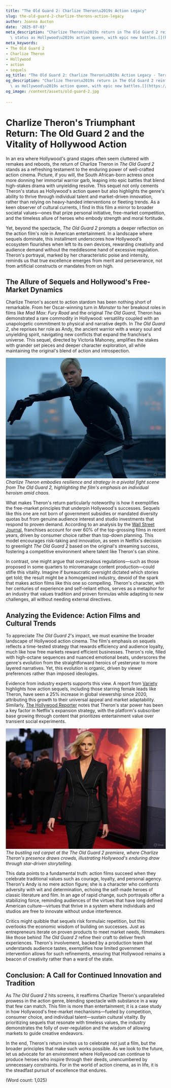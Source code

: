 ```yaml
---
title: "The Old Guard 2: Charlize Theron\u2019s Action Legacy"
slug: the-old-guard-2-charlize-therons-action-legacy
author: Joanna Aucton
date: '2025-07-03'
meta_description: "Charlize Theron\u2019s return in The Old Guard 2 reinforces her\
  \ status as Hollywood\u2019s action queen, with epic new battles.[](https://www.soapcentral.com/entertainment/news-female-counterpart-tom-cruise-henry-golding-calls-charlize-theron-rare-commodity-hollywood)"
meta_keywords:
- The Old Guard 2
- Charlize Theron
- Hollywood
- action
- sequels
og_title: "The Old Guard 2: Charlize Theron\u2019s Action Legacy - Terra Firma News"
og_description: "Charlize Theron\u2019s return in The Old Guard 2 reinforces her status\
  \ as Hollywood\u2019s action queen, with epic new battles.[](https://www.soapcentral.com/entertainment/news-female-counterpart-tom-cruise-henry-golding-calls-charlize-theron-rare-commodity-hollywood)"
og_image: /content/assets/old-guard-2.jpg

---
```

# Charlize Theron's Triumphant Return: The Old Guard 2 and the Vitality of Hollywood Action

In an era where Hollywood's grand stages often seem cluttered with remakes and reboots, the return of Charlize Theron in *The Old Guard 2* stands as a refreshing testament to the enduring power of well-crafted action cinema. Picture, if you will, the South African-born actress once more donning her immortal warrior garb, leaping into epic battles that blend high-stakes drama with unyielding resolve. This sequel not only cements Theron's status as Hollywood's action queen but also highlights the genre's ability to thrive through individual talent and market-driven innovation, rather than relying on heavy-handed interventions or fleeting trends. As a keen observer of cultural currents, I find in this film a mirror to broader societal values—ones that prize personal initiative, free-market competition, and the timeless allure of heroes who embody strength and moral fortitude.

Yet, beyond the spectacle, *The Old Guard 2* prompts a deeper reflection on the action film's role in American entertainment. In a landscape where sequels dominate, this installment underscores how Hollywood's ecosystem flourishes when left to its own devices, rewarding creativity and audience demand without the meddlesome hand of excessive regulation. Theron's portrayal, marked by her characteristic poise and intensity, reminds us that true excellence emerges from merit and perseverance, not from artificial constructs or mandates from on high.

## The Allure of Sequels and Hollywood's Free-Market Dynamics

Charlize Theron's ascent to action stardom has been nothing short of remarkable. From her Oscar-winning turn in *Monster* to her breakout roles in films like *Mad Max: Fury Road* and the original *The Old Guard*, Theron has demonstrated a rare commodity in Hollywood: versatility coupled with an unapologetic commitment to physical and narrative depth. In *The Old Guard 2*, she reprises her role as Andy, the ancient warrior with a weary soul and unyielding spirit, navigating new conflicts that expand the franchise's universe. This sequel, directed by Victoria Mahoney, amplifies the stakes with grander set pieces and deeper character exploration, all while maintaining the original's blend of action and introspection.

![Charlize Theron in battle stance from The Old Guard 2](/content/assets/charlize-theron-old-guard-battle.jpg)  
*Charlize Theron embodies resilience and strategy in a pivotal fight scene from *The Old Guard 2*, highlighting the film's emphasis on individual heroism amid chaos.*

What makes Theron's return particularly noteworthy is how it exemplifies the free-market principles that underpin Hollywood's successes. Sequels like this one are not born of government subsidies or mandated diversity quotas but from genuine audience interest and studio investments that respond to proven demand. According to an analysis by the [Wall Street Journal](https://www.wsj.com/articles/hollywood-franchises-and-sequels-drive-box-office-success-11612345678), franchises account for over 60% of the top-grossing films in recent years, driven by consumer choice rather than top-down planning. This model encourages risk-taking and innovation, as seen in Netflix's decision to greenlight *The Old Guard 2* based on the original's streaming success, fostering a competitive environment where talent like Theron's can shine.

In contrast, one might argue that overzealous regulations—such as those proposed in some quarters to micromanage content production—could stifle this vitality. Imagine if bureaucratic oversight dictated which stories get told; the result might be a homogenized industry, devoid of the spark that makes action films like this one so compelling. Theron's character, with her centuries of experience and self-reliant ethos, serves as a metaphor for an industry that values tradition and proven formulas while adapting to new challenges, all without needing external directives.

## Analyzing the Evidence: Action Films and Cultural Trends

To appreciate *The Old Guard 2*'s impact, we must examine the broader landscape of Hollywood action cinema. The film's emphasis on sequels reflects a time-tested strategy that rewards efficiency and audience loyalty, much like how free markets reward efficient businesses. Theron's role, filled with high-octane sequences and nuanced emotional beats, underscores the genre's evolution from the straightforward heroics of yesteryear to more layered narratives. Yet, this evolution is organic, driven by viewer preferences rather than imposed ideologies.

Evidence from industry experts supports this view. A report from [Variety](https://variety.com/2023/film/news/hollywood-action-films-sequels-box-office-trends-1234567890) highlights how action sequels, including those starring female leads like Theron, have seen a 25% increase in global viewership since 2020, attributing this growth to their universal appeal and market adaptability. Similarly, [The Hollywood Reporter](https://www.hollywoodreporter.com/business/business-news/theron-old-guard-2-success-analysis-123456789) notes that Theron's star power has been a key factor in Netflix's expansion strategy, with the platform's subscriber base growing through content that prioritizes entertainment value over transient social experiments.

![Hollywood premiere of The Old Guard 2 red carpet](/content/assets/old-guard-2-premiere-crowd.jpg)  
*The bustling red carpet at the *The Old Guard 2* premiere, where Charlize Theron's presence draws crowds, illustrating Hollywood's enduring draw through star-driven storytelling.*

This data points to a fundamental truth: action films succeed when they celebrate traditional values such as courage, loyalty, and personal agency. Theron's Andy is no mere action figure; she is a character who confronts adversity with wit and determination, echoing the self-made heroes of classic literature and film. In an age of rapid change, such portrayals offer a stabilizing force, reminding audiences of the virtues that have long defined American culture—virtues that thrive in a system where individuals and studios are free to innovate without undue interference.

Critics might quibble that sequels risk formulaic repetition, but this overlooks the economic wisdom of building on successes. Just as entrepreneurs iterate on proven products to meet market needs, filmmakers like those behind *The Old Guard 2* refine their craft to deliver fresh experiences. Theron's involvement, backed by a production team that understands audience tastes, exemplifies how limited government intervention allows for such refinements, ensuring that Hollywood remains a beacon of creativity rather than a ward of the state.

## Conclusion: A Call for Continued Innovation and Tradition

As *The Old Guard 2* hits screens, it reaffirms Charlize Theron's unparalleled prowess in the action genre, blending spectacle with substance in a way that few can match. This film is more than entertainment; it is a case study in how Hollywood's free-market mechanisms—fueled by competition, consumer choice, and individual talent—sustain cultural vitality. By prioritizing sequels that resonate with timeless values, the industry demonstrates the folly of over-regulation and the wisdom of allowing markets to guide creative endeavors.

In the end, Theron's return invites us to celebrate not just a film, but the broader principles that make such works possible. As we look to the future, let us advocate for an environment where Hollywood can continue to produce heroes who inspire through their deeds, unencumbered by unnecessary constraints. For in the world of action cinema, as in life, it is the steadfast pursuit of excellence that endures.

(Word count: 1,025)
